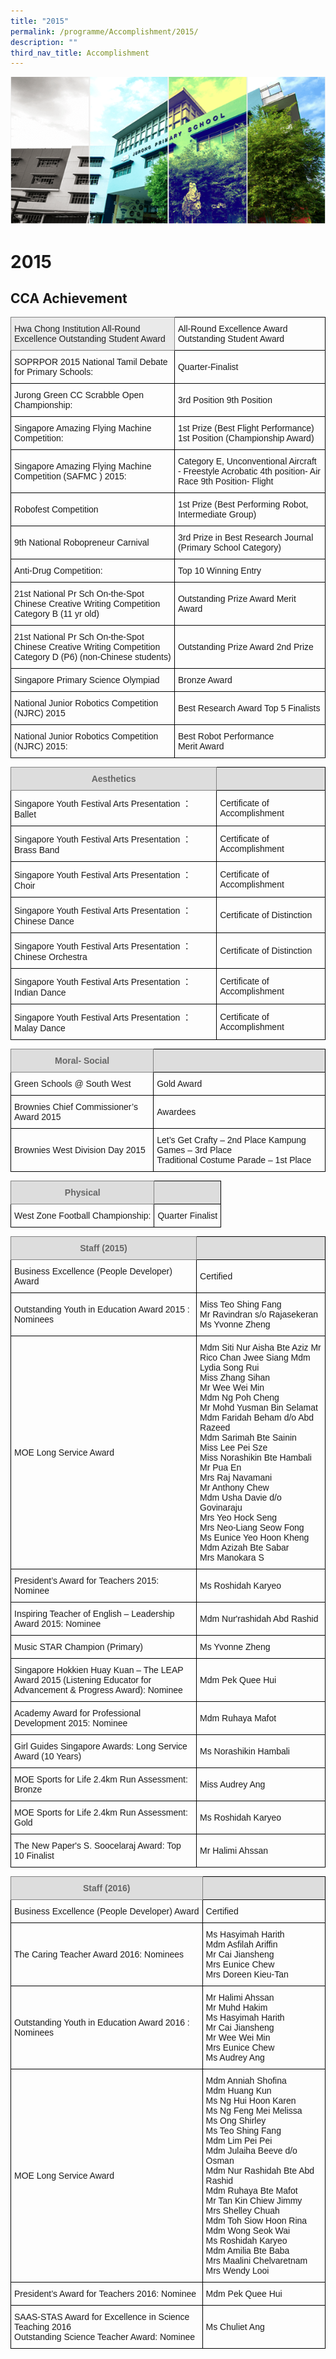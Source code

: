 ```yaml
---
title: "2015"
permalink: /programme/Accomplishment/2015/
description: ""
third_nav_title: Accomplishment
---
```

![](/images/Banner.png)

2015
====

CCA Achievement
---------------

<style type="text/css">
.tg  {border-collapse:collapse;border-spacing:0;}
.tg td{border-color:black;border-style:solid;border-width:1px;font-family:Arial, sans-serif;font-size:14px;
  overflow:hidden;padding:10px 5px;word-break:normal;}
.tg th{border-color:black;border-style:solid;border-width:1px;font-family:Arial, sans-serif;font-size:14px;
  font-weight:normal;overflow:hidden;padding:10px 5px;word-break:normal;}
.tg .tg-cly1{text-align:left;vertical-align:middle}
.tg .tg-tqcj{background-color:#EAEAEA;border-color:inherit;color:#222;text-align:left;vertical-align:middle}
.tg .tg-0lax{text-align:left;vertical-align:top}
</style>
<table class="tg">
<thead>
  <tr>
    <th class="tg-tqcj">Hwa Chong Institution All-Round Excellence Outstanding Student Award</th>
    <th class="tg-cly1">All-Round Excellence Award Outstanding Student Award</th>
  </tr>
</thead>
<tbody>
  <tr>
    <td class="tg-cly1">SOPRPOR 2015 National Tamil Debate for Primary Schools:</td>
    <td class="tg-cly1">Quarter-Finalist</td>
  </tr>
  <tr>
    <td class="tg-cly1">Jurong Green CC Scrabble Open Championship:</td>
    <td class="tg-cly1">3rd Position 9th Position</td>
  </tr>
  <tr>
    <td class="tg-0lax"><span style="background-color:transparent">Singapore Amazing Flying Machine Competition: </span><br></td>
    <td class="tg-0lax"><span style="background-color:transparent">1st Prize (Best Flight Performance) </span><br><span style="background-color:transparent">1st Position (Championship Award)</span></td>
  </tr>
  <tr>
    <td class="tg-cly1">Singapore Amazing Flying Machine Competition (SAFMC ) 2015:</td>
    <td class="tg-cly1">Category E, Unconventional Aircraft - Freestyle Acrobatic 4th position- Air Race  9th Position- Flight</td>
  </tr>
  <tr>
    <td class="tg-cly1">Robofest Competition</td>
    <td class="tg-cly1">1st Prize (Best Performing Robot, Intermediate Group)</td>
  </tr>
  <tr>
    <td class="tg-cly1">9th National Robopreneur Carnival</td>
    <td class="tg-cly1">3rd Prize in Best Research Journal (Primary School Category)</td>
  </tr>
  <tr>
    <td class="tg-cly1">Anti-Drug Competition:</td>
    <td class="tg-cly1">Top 10 Winning Entry</td>
  </tr>
  <tr>
    <td class="tg-0lax"><span style="background-color:transparent">21st National Pr Sch On-the-Spot Chinese Creative Writing Competition </span><br><span style="background-color:transparent">Category B (11 yr old)</span></td>
    <td class="tg-cly1">Outstanding Prize Award Merit Award</td>
  </tr>
  <tr>
    <td class="tg-cly1">21st National Pr Sch On-the-Spot Chinese Creative Writing Competition Category D (P6) (non-Chinese students)</td>
    <td class="tg-cly1">Outstanding Prize Award 2nd Prize</td>
  </tr>
  <tr>
    <td class="tg-cly1">Singapore Primary Science Olympiad</td>
    <td class="tg-cly1">Bronze Award</td>
  </tr>
  <tr>
    <td class="tg-0lax"><span style="background-color:transparent">National Junior Robotics Competition (NJRC) 2015 </span><br></td>
    <td class="tg-cly1">Best Research Award Top 5 Finalists</td>
  </tr>
  <tr>
    <td class="tg-0lax"><span style="background-color:transparent">National Junior Robotics Competition (NJRC) 2015: </span><br></td>
    <td class="tg-0lax"><span style="background-color:transparent">Best Robot Performance </span><br><span style="background-color:transparent">Merit Award </span></td>
  </tr>
</tbody>
</table>


<style type="text/css">
.tg  {border-collapse:collapse;border-spacing:0;}
.tg td{border-color:black;border-style:solid;border-width:1px;font-family:Arial, sans-serif;font-size:14px;
  overflow:hidden;padding:10px 5px;word-break:normal;}
.tg th{border-color:black;border-style:solid;border-width:1px;font-family:Arial, sans-serif;font-size:14px;
  font-weight:normal;overflow:hidden;padding:10px 5px;word-break:normal;}
.tg .tg-cly1{text-align:left;vertical-align:middle}
.tg .tg-a4yv{background-color:#DDD;color:#666;font-weight:bold;text-align:center;vertical-align:top}
.tg .tg-kpb2{background-color:#DDD;border-color:inherit;color:#666;font-weight:bold;text-align:center;vertical-align:top}
</style>
<table class="tg">
<thead>
  <tr>
    <th class="tg-kpb2">Aesthetics</th>
    <th class="tg-a4yv"> </th>
  </tr>
</thead>
<tbody>
  <tr>
    <td class="tg-cly1">Singapore Youth Festival Arts Presentation ： Ballet</td>
    <td class="tg-cly1">Certificate of Accomplishment</td>
  </tr>
  <tr>
    <td class="tg-cly1">Singapore Youth Festival Arts Presentation ： Brass Band</td>
    <td class="tg-cly1">Certificate of Accomplishment</td>
  </tr>
  <tr>
    <td class="tg-cly1">Singapore Youth Festival Arts Presentation ： Choir</td>
    <td class="tg-cly1">Certificate of Accomplishment</td>
  </tr>
  <tr>
    <td class="tg-cly1">Singapore Youth Festival Arts Presentation ： Chinese Dance</td>
    <td class="tg-cly1">Certificate of Distinction</td>
  </tr>
  <tr>
    <td class="tg-cly1">Singapore Youth Festival Arts Presentation ： Chinese Orchestra</td>
    <td class="tg-cly1">Certificate of Distinction</td>
  </tr>
  <tr>
    <td class="tg-cly1">Singapore Youth Festival Arts Presentation ： Indian Dance</td>
    <td class="tg-cly1">Certificate of Accomplishment</td>
  </tr>
  <tr>
    <td class="tg-cly1">Singapore Youth Festival Arts Presentation ： Malay Dance</td>
    <td class="tg-cly1">Certificate of Accomplishment</td>
  </tr>
</tbody>
</table>

<style type="text/css">
.tg  {border-collapse:collapse;border-spacing:0;}
.tg td{border-color:black;border-style:solid;border-width:1px;font-family:Arial, sans-serif;font-size:14px;
  overflow:hidden;padding:10px 5px;word-break:normal;}
.tg th{border-color:black;border-style:solid;border-width:1px;font-family:Arial, sans-serif;font-size:14px;
  font-weight:normal;overflow:hidden;padding:10px 5px;word-break:normal;}
.tg .tg-cly1{text-align:left;vertical-align:middle}
.tg .tg-a4yv{background-color:#DDD;color:#666;font-weight:bold;text-align:center;vertical-align:top}
.tg .tg-kpb2{background-color:#DDD;border-color:inherit;color:#666;font-weight:bold;text-align:center;vertical-align:top}
.tg .tg-0lax{text-align:left;vertical-align:top}
</style>
<table class="tg">
<thead>
  <tr>
    <th class="tg-kpb2">Moral- Social</th>
    <th class="tg-a4yv"> </th>
  </tr>
</thead>
<tbody>
  <tr>
    <td class="tg-cly1">Green Schools @ South West</td>
    <td class="tg-cly1">Gold Award</td>
  </tr>
  <tr>
    <td class="tg-cly1">Brownies Chief Commissioner’s Award 2015</td>
    <td class="tg-cly1">Awardees</td>
  </tr>
  <tr>
    <td class="tg-cly1">Brownies West Division Day 2015</td>
    <td class="tg-0lax"><span style="background-color:transparent">Let’s Get Crafty – 2nd Place Kampung Games – 3rd Place </span><br><span style="background-color:transparent">Traditional Costume Parade – 1st Place</span></td>
  </tr>
</tbody>
</table>

<style type="text/css">
.tg  {border-collapse:collapse;border-spacing:0;}
.tg td{border-color:black;border-style:solid;border-width:1px;font-family:Arial, sans-serif;font-size:14px;
  overflow:hidden;padding:10px 5px;word-break:normal;}
.tg th{border-color:black;border-style:solid;border-width:1px;font-family:Arial, sans-serif;font-size:14px;
  font-weight:normal;overflow:hidden;padding:10px 5px;word-break:normal;}
.tg .tg-cly1{text-align:left;vertical-align:middle}
.tg .tg-a4yv{background-color:#DDD;color:#666;font-weight:bold;text-align:center;vertical-align:top}
.tg .tg-kpb2{background-color:#DDD;border-color:inherit;color:#666;font-weight:bold;text-align:center;vertical-align:top}
.tg .tg-0lax{text-align:left;vertical-align:top}
</style>
<table class="tg">
<thead>
  <tr>
    <th class="tg-kpb2">Physical</th>
    <th class="tg-a4yv"> </th>
  </tr>
</thead>
<tbody>
  <tr>
    <td class="tg-0lax"><span style="background-color:transparent">West Zone Football Championship: </span></td>
    <td class="tg-cly1">Quarter Finalist</td>
  </tr>
</tbody>
</table>

<style type="text/css">
.tg  {border-collapse:collapse;border-spacing:0;}
.tg td{border-color:black;border-style:solid;border-width:1px;font-family:Arial, sans-serif;font-size:14px;
  overflow:hidden;padding:10px 5px;word-break:normal;}
.tg th{border-color:black;border-style:solid;border-width:1px;font-family:Arial, sans-serif;font-size:14px;
  font-weight:normal;overflow:hidden;padding:10px 5px;word-break:normal;}
.tg .tg-cly1{text-align:left;vertical-align:middle}
.tg .tg-a4yv{background-color:#DDD;color:#666;font-weight:bold;text-align:center;vertical-align:top}
.tg .tg-kpb2{background-color:#DDD;border-color:inherit;color:#666;font-weight:bold;text-align:center;vertical-align:top}
.tg .tg-0lax{text-align:left;vertical-align:top}
</style>
<table class="tg">
<thead>
  <tr>
    <th class="tg-kpb2">Staff (2015)</th>
    <th class="tg-a4yv"> </th>
  </tr>
</thead>
<tbody>
  <tr>
    <td class="tg-cly1">Business Excellence (People Developer) Award</td>
    <td class="tg-cly1">Certified</td>
  </tr>
  <tr>
    <td class="tg-cly1">Outstanding Youth in Education Award 2015 : Nominees</td>
    <td class="tg-0lax"><span style="background-color:transparent">Miss Teo Shing Fang </span><br><span style="background-color:transparent">Mr Ravindran s/o Rajasekeran </span><br><span style="background-color:transparent">Ms Yvonne Zheng</span></td>
  </tr>
  <tr>
    <td class="tg-cly1">MOE Long Service Award</td>
    <td class="tg-0lax"><span style="background-color:transparent">Mdm Siti Nur Aisha Bte Aziz Mr Rico Chan Jwee Siang Mdm Lydia Song Rui </span><br><span style="background-color:transparent">Miss Zhang Sihan </span><br><span style="background-color:transparent">Mr Wee Wei Min </span><br><span style="background-color:transparent">Mdm Ng Poh Cheng </span><br><span style="background-color:transparent">Mr Mohd Yusman Bin Selamat </span><br><span style="background-color:transparent">Mdm Faridah Beham d/o Abd Razeed </span><br><span style="background-color:transparent">Mdm Sarimah Bte Sainin </span><br><span style="background-color:transparent">Miss Lee Pei Sze </span><br><span style="background-color:transparent">Miss Norashikin Bte Hambali </span><br><span style="background-color:transparent">Mr Pua En </span><br><span style="background-color:transparent">Mrs Raj Navamani </span><br><span style="background-color:transparent">Mr Anthony Chew </span><br><span style="background-color:transparent">Mdm Usha Davie d/o Govinaraju </span><br><span style="background-color:transparent">Mrs Yeo Hock Seng </span><br><span style="background-color:transparent">Mrs Neo-Liang Seow Fong </span><br><span style="background-color:transparent">Ms Eunice Yeo Hoon Kheng </span><br><span style="background-color:transparent">Mdm Azizah Bte Sabar </span><br><span style="background-color:transparent">Mrs Manokara S</span></td>
  </tr>
  <tr>
    <td class="tg-cly1">President’s Award for Teachers 2015: Nominee</td>
    <td class="tg-cly1">Ms Roshidah Karyeo</td>
  </tr>
  <tr>
    <td class="tg-cly1">Inspiring Teacher of English – Leadership Award 2015: Nominee</td>
    <td class="tg-cly1">Mdm Nur'rashidah Abd Rashid</td>
  </tr>
  <tr>
    <td class="tg-cly1">Music STAR Champion (Primary)</td>
    <td class="tg-cly1">Ms Yvonne Zheng</td>
  </tr>
  <tr>
    <td class="tg-cly1">Singapore Hokkien Huay Kuan – The LEAP Award 2015 (Listening Educator for Advancement &amp; Progress Award): Nominee</td>
    <td class="tg-cly1">Mdm Pek Quee Hui</td>
  </tr>
  <tr>
    <td class="tg-cly1">Academy Award for Professional Development 2015: Nominee</td>
    <td class="tg-cly1">Mdm Ruhaya Mafot</td>
  </tr>
  <tr>
    <td class="tg-cly1">Girl Guides Singapore Awards: Long Service Award (10 Years)</td>
    <td class="tg-cly1">Ms Norashikin Hambali</td>
  </tr>
  <tr>
    <td class="tg-cly1">MOE Sports for Life 2.4km Run Assessment: Bronze</td>
    <td class="tg-cly1">Miss Audrey Ang</td>
  </tr>
  <tr>
    <td class="tg-cly1">MOE Sports for Life 2.4km Run Assessment: Gold</td>
    <td class="tg-cly1">Ms Roshidah Karyeo</td>
  </tr>
  <tr>
    <td class="tg-cly1">The New Paper's S. Soocelaraj Award: Top 10 Finalist</td>
    <td class="tg-cly1">Mr Halimi Ahssan</td>
  </tr>
</tbody>
</table>

<style type="text/css">
.tg  {border-collapse:collapse;border-spacing:0;}
.tg td{border-color:black;border-style:solid;border-width:1px;font-family:Arial, sans-serif;font-size:14px;
  overflow:hidden;padding:10px 5px;word-break:normal;}
.tg th{border-color:black;border-style:solid;border-width:1px;font-family:Arial, sans-serif;font-size:14px;
  font-weight:normal;overflow:hidden;padding:10px 5px;word-break:normal;}
.tg .tg-cly1{text-align:left;vertical-align:middle}
.tg .tg-a4yv{background-color:#DDD;color:#666;font-weight:bold;text-align:center;vertical-align:top}
.tg .tg-kpb2{background-color:#DDD;border-color:inherit;color:#666;font-weight:bold;text-align:center;vertical-align:top}
.tg .tg-0lax{text-align:left;vertical-align:top}
</style>
<table class="tg">
<thead>
  <tr>
    <th class="tg-kpb2">Staff (2016)</th>
    <th class="tg-a4yv"> </th>
  </tr>
</thead>
<tbody>
  <tr>
    <td class="tg-cly1">Business Excellence (People Developer) Award</td>
    <td class="tg-cly1">Certified</td>
  </tr>
  <tr>
    <td class="tg-cly1">The Caring Teacher Award 2016: Nominees</td>
    <td class="tg-cly1">Ms Hasyimah Harith <br>Mdm Asfilah Ariffin <br>Mr Cai Jiansheng <br>Mrs Eunice Chew <br>Mrs Doreen Kieu-Tan</td>
  </tr>
  <tr>
    <td class="tg-cly1">Outstanding Youth in Education Award 2016 : Nominees</td>
    <td class="tg-cly1">Mr Halimi Ahssan <br>Mr Muhd Hakim <br>Ms Hasyimah Harith <br>Mr Cai Jiansheng <br>Mr Wee Wei Min <br>Mrs Eunice Chew <br>Ms Audrey Ang</td>
  </tr>
  <tr>
    <td class="tg-cly1">MOE Long Service Award</td>
    <td class="tg-cly1">Mdm Anniah Shofina <br>Mdm Huang Kun <br>Ms Ng Hui Hoon Karen <br>Ms Ng Feng Mei Melissa <br>Ms Ong Shirley <br>Ms Teo Shing Fang <br>Mdm Lim Pei Pei <br>Mdm Julaiha Beeve d/o Osman <br>Mdm Nur Rashidah Bte Abd Rashid <br>Mdm Ruhaya Bte Mafot <br>Mr Tan Kin Chiew Jimmy <br>Mrs Shelley Chuah <br>Mdm Toh Siow Hoon Rina <br>Mdm Wong Seok Wai <br>Ms Roshidah Karyeo <br>Mdm Amilia Bte Baba <br>Mrs Maalini Chelvaretnam <br>Mrs Wendy Looi</td>
  </tr>
  <tr>
    <td class="tg-cly1">President’s Award for Teachers 2016: Nominee</td>
    <td class="tg-cly1">Mdm Pek Quee Hui</td>
  </tr>
  <tr>
    <td class="tg-0lax"><span style="background-color:transparent">SAAS-STAS Award for Excellence in Science Teaching 2016 </span><br><span style="background-color:transparent">Outstanding Science Teacher Award: Nominee</span></td>
    <td class="tg-cly1">Ms Chuliet Ang</td>
  </tr>
</tbody>
</table>